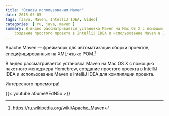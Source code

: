 ```yaml
---
title: "Основы использования Maven"
date: 2015-05-05
tags: [Java, Maven, IntelliJ IDEA, Video]
categories: [ ru, java, maven ]
summary: В видео рассматривается установка Maven на Mac OS X с помощью пакетного менеджера Homebrew, 
    создание простого проекта в IntelliJ IDEA и использование Maven в IntelliJ IDEA для компиляции проекта.
---
```


Apache Maven — фреймворк для автоматизации сборки проектов, специфицированных на XML-языке POM.[^1]

В видео рассматривается установка Maven на Mac OS X с помощью пакетного менеджера Homebrew, 
создание простого проекта в IntelliJ IDEA и использование Maven в IntelliJ IDEA для компиляции проекта.

Интересного просмотра!

[^1]: <https://ru.wikipedia.org/wiki/Apache_Maven>

{{< youtube a0umeAEdN5o >}}

